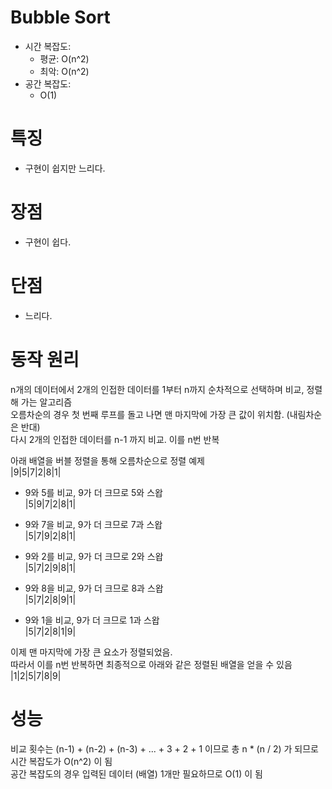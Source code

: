 # Bubble Sort
- 시간 복잡도:
  - 평균: O(n^2)
  - 최악: O(n^2)
- 공간 복잡도:
  - O(1)

# 특징
- 구현이 쉽지만 느리다.

# 장점
- 구현이 쉽다.

# 단점
- 느리다.

# 동작 원리
n개의 데이터에서 2개의 인접한 데이터를 1부터 n까지 순차적으로 선택하며 비교, 정렬해 가는 알고리즘<br>
오름차순의 경우 첫 번째 루프를 돌고 나면 맨 마지막에 가장 큰 값이 위치함. (내림차순은 반대)<br>
다시 2개의 인접한 데이터를 n-1 까지 비교. 이를 n번 반복

아래 배열을 버블 정렬을 통해 오름차순으로 정렬 예제<br>
|9|5|7|2|8|1|

- 9와 5를 비교, 9가 더 크므로 5와 스왑<br>
|5|9|7|2|8|1|

- 9와 7을 비교, 9가 더 크므로 7과 스왑<br>
|5|7|9|2|8|1|

- 9와 2를 비교, 9가 더 크므로 2와 스왑<br>
|5|7|2|9|8|1|

- 9와 8을 비교, 9가 더 크므로 8과 스왑<br>
|5|7|2|8|9|1|

- 9와 1을 비교, 9가 더 크므로 1과 스왑<br>
|5|7|2|8|1|9|

이제 맨 마지막에 가장 큰 요소가 정렬되었음.<br>
따라서 이를 n번 반복하면 최종적으로 아래와 같은 정렬된 배열을 얻을 수 있음<br>
|1|2|5|7|8|9|

# 성능
비교 횟수는 (n-1) + (n-2) + (n-3) + ... + 3 + 2 + 1 이므로 총 n * (n / 2) 가 되므로 시간 복잡도가 O(n^2) 이 됨<br>
공간 복잡도의 경우 입력된 데이터 (배열) 1개만 필요하므로 O(1) 이 됨
